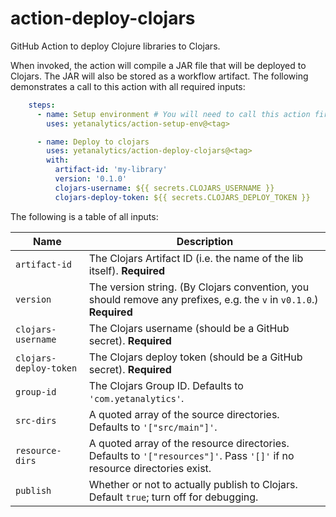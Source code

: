 # action-deploy-clojars
GitHub Action to deploy Clojure libraries to Clojars.

When invoked, the action will compile a JAR file that will be deployed to Clojars. The JAR will also be stored as a workflow artifact. The following demonstrates a call to this action with all required inputs:

```yaml
    steps:
      - name: Setup environment # You will need to call this action first
        uses: yetanalytics/action-setup-env@<tag>

      - name: Deploy to clojars
        uses: yetanalytics/action-deploy-clojars@<tag>
        with:
          artifact-id: 'my-library'
          version: '0.1.0'
          clojars-username: ${{ secrets.CLOJARS_USERNAME }}
          clojars-deploy-token: ${{ secrets.CLOJARS_DEPLOY_TOKEN }}
```

The following is a table of all inputs:

Name | Description
--- | ---
`artifact-id`          | The Clojars Artifact ID (i.e. the name of the lib itself). **Required**
`version`              | The version string. (By Clojars convention, you should remove any prefixes, e.g. the `v` in `v0.1.0`.) **Required**
`clojars-username`     | The Clojars username (should be a GitHub secret). **Required**
`clojars-deploy-token` | The Clojars deploy token (should be a GitHub secret). **Required**
`group-id`             | The Clojars Group ID. Defaults to `'com.yetanalytics'`.
`src-dirs`             | A quoted array of the source directories. Defaults to `'["src/main"]'`.
`resource-dirs`        | A quoted array of the resource directories. Defaults to `'["resources"]'`. Pass `'[]'` if no resource directories exist.
`publish`              | Whether or not to actually publish to Clojars. Default `true`; turn off for debugging.

